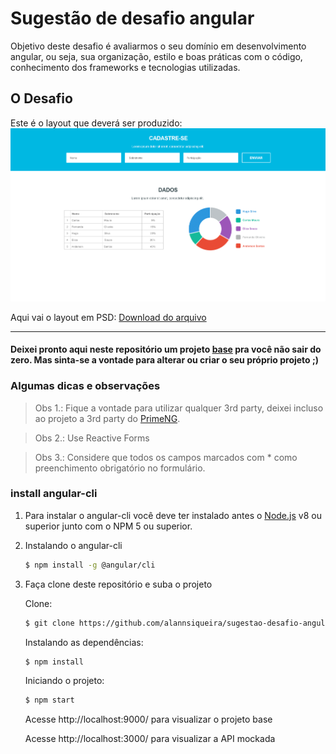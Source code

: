 # Sugestão de desafio angular

Objetivo deste desafio é avaliarmos o seu domínio em desenvolvimento angular, ou seja, sua organização, estilo e boas práticas com o código, conhecimento dos frameworks e tecnologias utilizadas.

## O Desafio

Este é o layout que deverá ser produzido:
![layout](layout-onepage.png)

Aqui vai o layout em PSD:
[Download do arquivo](layout-onepage.psd)

---
#### Deixei pronto aqui neste repositório um projeto [base](https://github.com/alannsiqueira/ng-start) pra você não sair do zero. Mas sinta-se a vontade para alterar ou criar o seu próprio projeto ;)



### Algumas dicas e observações
> Obs 1.: Fique a vontade para utilizar qualquer 3rd party, deixei incluso ao projeto a 3rd party do [PrimeNG](https://www.primefaces.org/primeng/#/).

> Obs 2.: Use Reactive Forms
 
> Obs 3.: Considere que todos os campos marcados com * como preenchimento obrigatório no formulário.

### install angular-cli
1. Para instalar o angular-cli você deve ter instalado antes o [Node.js](https://nodejs.org/) v8 ou superior junto com o NPM 5 ou superior.

2. Instalando o angular-cli 
    ```sh
    $ npm install -g @angular/cli
    ```

3. Faça clone deste repositório e suba o projeto

    Clone: 
    ```sh
    $ git clone https://github.com/alannsiqueira/sugestao-desafio-angular.git
    ```
    Instalando as dependências:
    ```sh
    $ npm install
    ```
    Iniciando o projeto:
    ```sh
    $ npm start
    ```
    Acesse http://localhost:9000/ para visualizar o projeto base

    Acesse http://localhost:3000/ para visualizar a API mockada
